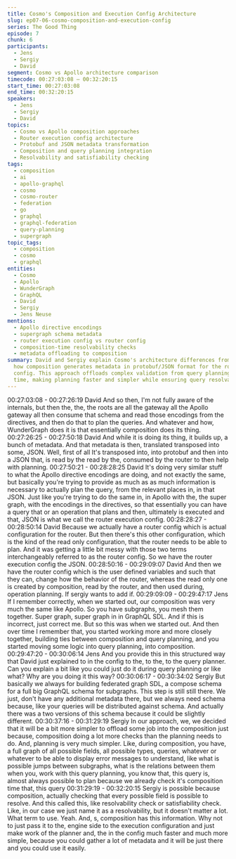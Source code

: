 ```yaml
---
title: Cosmo's Composition and Execution Config Architecture
slug: ep07-06-cosmo-composition-and-execution-config
series: The Good Thing
episode: 7
chunk: 6
participants:
  - Jens
  - Sergiy
  - David
segment: Cosmo vs Apollo architecture comparison
timecode: 00:27:03:08 – 00:32:20:15
start_time: 00:27:03:08
end_time: 00:32:20:15
speakers:
  - Jens
  - Sergiy
  - David
topics:
  - Cosmo vs Apollo composition approaches
  - Router execution config architecture
  - Protobuf and JSON metadata transformation
  - Composition and query planning integration
  - Resolvability and satisfiability checking
tags:
  - composition
  - ai
  - apollo-graphql
  - cosmo
  - cosmo-router
  - federation
  - go
  - graphql
  - graphql-federation
  - query-planning
  - supergraph
topic_tags:
  - composition
  - cosmo
  - graphql
entities:
  - Cosmo
  - Apollo
  - WunderGraph
  - GraphQL
  - David
  - Sergiy
  - Jens Neuse
mentions:
  - Apollo directive encodings
  - supergraph schema metadata
  - router execution config vs router config
  - composition-time resolvability checks
  - metadata offloading to composition
summary: David and Sergiy explain Cosmo's architecture differences from Apollo, particularly
  how composition generates metadata in protobuf/JSON format for the router execution
  config. This approach offloads complex validation from query planning to composition
  time, making planning faster and simpler while ensuring query resolvability.
---
```


00:27:03:08 - 00:27:26:19
David
And so then, I'm not fully aware of the internals, but then the, the, the roots are all the gateway
all the Apollo gateway all then consume that schema and read those encodings from the
directives, and then do that to plan the queries. And whatever and how, WunderGraph does it is
that essentially composition does its thing.
00:27:26:25 - 00:27:50:18
David
And while it is doing its thing, it builds up, a bunch of metadata. And that metadata is then,
translated transposed into some, JSON. Well, first of all It's transposed into, into protobuf and
then into a JSON that, is read by the read by the, consumed by the router to then help with
planning.
00:27:50:21 - 00:28:28:25
David
It's doing very similar stuff to what the Apollo directive encodings are doing, and not exactly the
same, but basically you're trying to provide as much as as much information is necessary to
actually plan the query, from the relevant places in, in that JSON. Just like you're trying to do the
same in, in Apollo with the, the super graph, with the encodings in the directives, so that
essentially you can have a query that or an operation that plans and then, ultimately is executed
and that, JSON is what we call the router execution config.
00:28:28:27 - 00:28:50:14
David
Because we actually have a router config which is actual configuration for the router. But then
there's this other configuration, which is the kind of the read only configuration, that the router
needs to be able to plan. And it was getting a little bit messy with those two terms
interchangeably referred to as the router config. So we have the router execution config the
JSON.
00:28:50:16 - 00:29:09:07
David
And then we have the router config which is the user defined variables and such that they can,
change how the behavior of the router, whereas the read only one is created by composition,
read by the router, and then used during, operation planning. If sergiy wants to add if.
00:29:09:09 - 00:29:47:17
Jens
If I remember correctly, when we started out, our composition was very much the same like
Apollo. So you have subgraphs, you mesh them together. Super graph, super graph in in
GraphQL SDL. And if this is incorrect, just correct me. But so this was when we started out. And
then over time I remember that, you started working more and more closely together, building
ties between composition and query planning, and you started moving some logic into query
planning, into composition.
00:29:47:20 - 00:30:06:14
Jens
And you provide this in this structured way that David just explained to in the config to the, to
the, to the query planner. Can you explain a bit like you could just do it during query planning or
like what? Why are you doing it this way?
00:30:06:17 - 00:30:34:02
Sergiy
But basically we always for building federated graph SDL, a compose schema for a full big
GraphQL schema for subgraphs. This step is still still there. We just, don't have any additional
metadata there, but we always need schema because, like your queries will be distributed
against schema. And actually there was a two versions of this schema because it could be
slightly different.
00:30:37:16 - 00:31:29:19
Sergiy
In our approach, we, we decided that it will be a bit more simpler to offload some job into the
composition just because, composition doing a lot more checks than the planning needs to do.
And, planning is very much simpler. Like, during composition, you have, a full graph of all
possible fields, all possible types, queries, whatever or whatever to be able to display error
messages to understand, like what is possible jumps between subgraphs, what is the relations
between them when you, work with this query planning, you know that, this query is, almost
always possible to plan because we already check it's composition time that, this query
00:31:29:19 - 00:32:20:15
Sergiy
is possible because composition, actually checking that every possible field is possible to
resolve. And this called this, like resolvability check or satisfiability check. Like, in our case we
just name it as a resolvability, but it doesn't matter a lot. What term to use. Yeah. And, s,
composition has this information. Why not to just pass it to the, engine side to the execution
configuration and just make work of the planner and, the in the config much faster and much
more simple, because you could gather a lot of metadata and it will be just there and you could
use it easily.